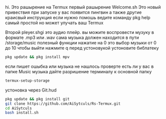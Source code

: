 hi. Это рашырение на Termux 
первый рашырение Welcome.sh 
Это новый привествия при запуске у вас появится пингвин а также другие краисвый инструкция
если нужно помошь ведите команду pkg help
самый простой но может улучать ваш Termux

Второй pleyer.shgi
это аудио плейр. вы можите воспровести музуку в формате .mp3 или .wav 
сама музыка должен находится в пути /storage/music
полезный функции 
нажатие на 0 это выбор музыки от 0 до 10
чтобы выйти нажмите q 
перед устоновукой устоновите библатеку 
```bash
pkg update && pkg install mpv
```
если пишет ошыбка или музыка не нашлось 
проверте есть ли у вас в папке Music музыка
дайте разришение терминалу к основной папку 
```bash 
termux-setup-storage
```
устоновка через Git.hud
```bash
pkg update && pkg install git
git clone https://github.com/AiSytculs/Rs-Termux.git
cd AiSytculs
bash install.sh
```

